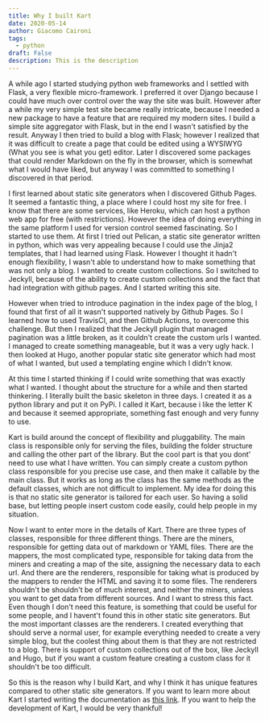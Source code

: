 ```yaml
---
title: Why I built Kart
date: 2020-05-14
author: Giacomo Caironi
tags:
  - python
draft: False
description: This is the description
---
```

A while ago I started studying python web frameworks and I settled with Flask, a very flexible micro-framework. I preferred it over Django because I could have much over control over the way the site was built. However after a while my very simple test site became really intricate, because I needed a new package to have a feature that are required my modern sites. I build a simple site aggregator with Flask, but in the end I wasn't satisfied by the result. Anyway I then tried to build a blog with Flask; however I realized that it was difficult to create a page that could be edited using a WYSIWYG (What you see is what you get) editor. Later I discovered some packages that could render Markdown on the fly in the browser, which is somewhat what I would have liked, but anyway I was committed to something I discovered in that period.

I first learned about static site generators when I discovered Github Pages. It seemed a fantastic thing, a place where I could host my site for free. I know that there are some services, like Heroku, which can host a python web app for free (with restrictions). However the idea of doing everything in the same platform I used for version control seemed fascinating. So I started to use them. At first I tried out Pelican, a static site generator written in python, which was very appealing because I could use the Jinja2 templates, that I had learned using Flask. However I thought it hadn't enough flexibility, I wasn't able to understand how to make something that was not only a blog. I wanted to create custom collections. So I switched to Jeckyll, because of the ability to create custom collections and the fact that had integration with github pages. And I started writing this site.

However when tried to introduce pagination in the index page of the blog, I found that first of all it wasn't supported natively by Github Pages. So I learned how to used TravisCI, and then Github Actions, to overcome this challenge. But then I realized that the Jeckyll plugin that managed pagination was a little broken, as it couldn't create the custom urls I wanted. I managed to create something manageable, but it was a very ugly hack. I then looked at Hugo, another popular static site generator which had most of what I wanted, but used a templating engine which I didn't know.

At this time I started thinking if I could write something that was exactly what I wanted. I thought about the structure for a while and then started thinkering. I literally built the basic skeleton in three days. I created it as a python library and put it on PyPi. I called it Kart, because i like the letter K and because it seemed appropriate, something fast enough and very funny to use.

Kart is build around the concept of flexibility and pluggability. The main class is responsible only for serving the files, building the folder structure and calling the other part of the library. But the cool part is that you dont' need to use what I have written. You can simply create a custom python class responsible for you precise use case, and then make it callable by the main class. But it works as long as the class has the same methods as the default classes, which are not difficult to implement. My idea for doing this is that no static site generator is tailored for each user. So having a solid base, but letting people insert custom code easily, could help people in my situation.

Now I want to enter more in the details of Kart. There are three types of classes, responsible for three different things. There are the miners, responsible for getting data out of markdown or YAML files. There are the mappers, the most complicated type, responsible for taking data from the miners and creating a map of the site, assigning the necessary data to each url. And there are the renderers, responsible for taking what is produced by the mappers to render the HTML and saving it to some files. The renderers shouldn't be shouldn't be of much interest, and neither the miners, unless you want to get data from different sources. And I want to stress this fact. Even though I don't need this feature, is something that could be useful for some people, and I havent't found this in other static site generators. But the most important classes are the renderers. I created everything that should serve a normal user, for example everything needed to create a very simple blog, but the coolest thing about them is that they are not restricted to a blog. There is support of custom collections out of the box, like Jeckyll and Hugo, but if you want a custom feature creating a custom class for it shouldn't be too difficult.

So this is the reason why I build Kart, and why I think it has unique features compared to other static site generators. If you want to learn more about Kart I started writing the documentation as [this link](https://giacomocaironi.github.io/Kart). If you want to help the development of Kart, I would be very thankful!
